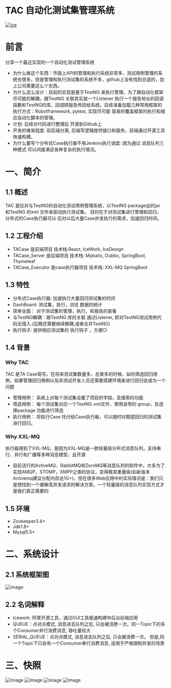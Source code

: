 # TAC 自动化测试集管理系统
[![ice](https://img.shields.io/badge/developing%20with-ICE-2077ff.svg)](https://github.com/alibaba/ice)

# 前言
分享一个最近实现的一个自动化测试管理系统
- 为什么做这个东西：市面上API的管理和执行系统非常多，测试用例管理的系统也很多，但是管理和执行测试集的系统不多，github上没有找到合适的，加上公司需要这么个东西。
- 为什么这么设计：目前的实现是基于TestNG 来执行管理，为了跟自动化框架尽可能的解耦，跟TestNG 关联其实就一个Listener 执行一个报告地址的回调函数和TestNG的库，回调把报告传回给系统，后续准备加载几种常用框架的 执行方式：Robotframework, pytest, 实现尽可能 容易的覆盖框架的执行和相应自动化脚本的管理。
- 计划: 后续对代码进行整理后 开源到Github上
- 开发的难易程度: 前后端分离, 后端写逻辑提供接口和服务，前端通过开源工具快速构建。
- 为什么要写个分布式Case执行器不用Jenkins执行调度: 因为通过 消息队列三种模式 可以间接满足各种复杂的执行情况。

# 一、简介
## 1.1 概述
TAC 是应对与TestNG的自动化测试用例管理系统，以TestNG package出的jar 和TestNG 的xml 文件来驱动执行测试集。
目的在于对测试集进行管理和回归，分布式的Case执行器可以 应对以后大量Case并发执行的需求，加速回归时间。

## 1.2 工程介绍
- TACase 是前端项目 技术栈:React, IceWork, IceDesign
- TACase_Server 是后端项目 技术栈: Mybatis, Dubbo, SpringBoot, Thymeleaf
- TACase_Executor 是case执行器项目 技术栈: XXL-MQ SpringBoot

## 1.3 特性
- 分布式Case执行器: 加速执行大量回归测试集的时间
- DashBoard: 测试集，执行，浏览 数据的统计
- 简单全面： 对于测试集的管理，执行，和报告的查看
- 与TestNG解耦：跟TestNG 库的关联 通过Listener, 即对TestNG测试用例代码无侵入.(后期还需要继续解耦,或者合并TestNG)
- 执行钩子: 提供相应测试集的 执行钩子 ，方便CI

## 1.4 背景
### Why TAC
TAC 是TA Case简写，在将来测试集数量多，总类多的时候，如何筛选回归用例，如果管理回归用例以及非测试开发人员还需要搭建环境来进行回归会成为一个问题
- 管理用例： 系统上对每个测试集设置了项目的字段，及搜索的功能
- 筛选用例： 每个测试集对应一个TestNG xml文件，使用自带的 group，及选择package 功能进行筛选
- 执行用例： 将执行Case 托付给Case执行器，可以随时对期望回归的测试集进行回归。

### Why XXL-MQ
执行器用到了XXL-MQ，是因为XXL-MQ是一款轻量级分布式消息队列，支持串行、并行和广播等多种消息模型，且开源
- 目前流行的ActiveMQ、RabbitMQ和ZeroMQ等消息队列的软件中，大多为了实现AMQP，STOMP，XMPP之类的协议，变得极其重量级(如新版本Activemq建议分配内存达1G+)，但在很多Web应用中的实际情况是：我们只是想找到一个缓解高并发请求的解决方案，一个轻量级的消息队列实现方式才是我们真正需要的

## 1.5 环境
- Zookeeper3.4+
- Jdk1.8+
- Mysql5.5+

# 二、系统设计
## 2.1 系统框架图
![image](https://github.com/yili1992/TAC/raw/master/assets/1.png)


## 2.2 名词解释
- Icework: 阿里开源工具，通过GUI工具极速构建中后台前端应用
- QUEUE：点对点模式, 消息进去队列之后, 只会被消费一次。同一Topic下的多个Consumer并行消费消息, 吞吐量较大
- SERIAL_QUEUE：点对点模式, 消息进去队列之后, 只会被消费一次。 但是,同一个Topic下只会有一个Consumer串行消费消息, 适用于严格限制并发的场景

# 三、快照
![image](https://github.com/yili1992/TAC/raw/master/assets/2.png)
![image](https://github.com/yili1992/TAC/raw/master/assets/3.png)
![image](https://github.com/yili1992/TAC/raw/master/assets/4.png)
![image](https://github.com/yili1992/TAC/raw/master/assets/5.png)

